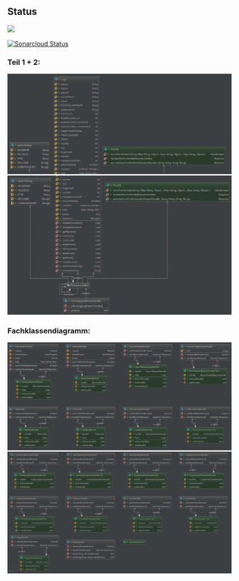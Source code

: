 ## Status

![](https://travis-ci.org/sweIhm-ws2018-19/skillproject-fr-25.svg?branch=master)

[![Sonarcloud Status](https://sonarcloud.io/api/project_badges/measure?project=alexa-skills-kit-samples%3AGehirnjogging&metric=alert_status)](https://sonarcloud.io/dashboard?id=skillproject%3Gehirnjogging)


<!---

## Anwendungsfalldiagramm:

![Alt-Text](https://github.com/sweIhm-ws2018-19/skillproject-fr-25/blob/master/Sprint3/AnwendungsfalldiagrammNeu.png?raw=true)


### Regeln:

![Alt-Text](https://github.com/sweIhm-ws2018-19/skillproject-fr-25/blob/master/Sprint3/Aktivitatsdiagramm_Regeln.png?raw=true)


### Einstellungen:
![Alt-Text](https://github.com/sweIhm-ws2018-19/skillproject-fr-25/blob/master/Sprint3/Aktivit%C3%A4tsdiagramm_Einstellung.png?raw=true)

### Pause:
![Alt-Text](https://github.com/sweIhm-ws2018-19/skillproject-fr-25/blob/master/Sprint3/Aktivit%C3%A4tsdiagramm_Pause.png?raw=true)


### Quize:
![Alt-Text](https://github.com/sweIhm-ws2018-19/skillproject-fr-25/blob/master/Sprint3/Aktivit%C3%A4tsdiagramm_Quiz.png?raw=true)

### Spielende:
![Alt-Text](https://github.com/sweIhm-ws2018-19/skillproject-fr-25/blob/master/Sprint3/Aktivit%C3%A4tsdiagramm_spielende.png?raw=true)

-->


### Teil 1 + 2:
![Alt-Text](https://github.com/sweIhm-ws2018-19/skillproject-fr-25/blob/master/Sprint3/Uml1.PNG?raw=true)
![Alt-Text](https://github.com/sweIhm-ws2018-19/skillproject-fr-25/blob/master/Sprint3/Uml2.PNG?raw=true)

### Fachklassendiagramm:
![Alt-Text](https://github.com/sweIhm-ws2018-19/skillproject-fr-25/blob/master/Sprint3/Uml5.PNG?raw=true)
![Alt-Text](https://github.com/sweIhm-ws2018-19/skillproject-fr-25/blob/master/Sprint3/Uml6.PNG?raw=true)
